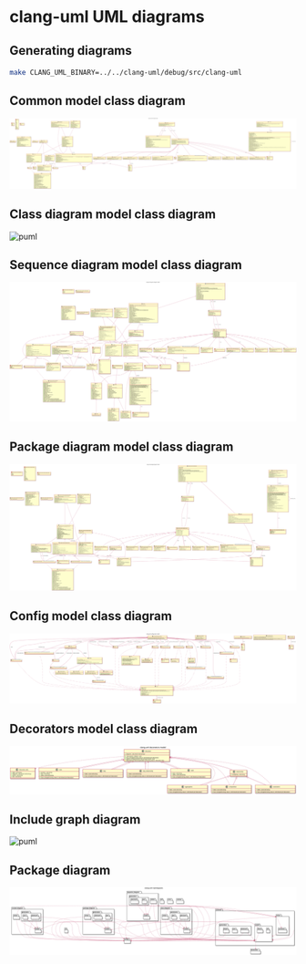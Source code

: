 # clang-uml UML diagrams

## Generating diagrams

```bash
make CLANG_UML_BINARY=../../clang-uml/debug/src/clang-uml
```

## Common model class diagram

![puml](puml/common_model_class.svg)

## Class diagram model class diagram

![puml](puml/class_model_class.svg)

## Sequence diagram model class diagram

![puml](puml/sequence_model_class.svg)

## Package diagram model class diagram

![puml](puml/package_model_class.svg)

## Config model class diagram

![puml](puml/config_class.svg)

## Decorators model class diagram

![puml](puml/decorators_class.svg)

## Include graph diagram

![puml](puml/include_graph.svg)

## Package diagram

![puml](puml/main_package.svg)
